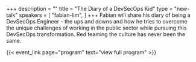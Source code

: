 +++
description = ""
title = "The Diary of a DevSecOps Kid"
type = "new-talk"
speakers = [
        "fabian-lim",
]
+++
Fabian will share his diary of being a DevSecOps Engineer - the ups and downs and how he tries to overcome the unique challenges of working in the public sector while pursuing this DevSecOps transformation. Red teaming the culture has never been the same.

{{< event_link page="program" text="view full program" >}}